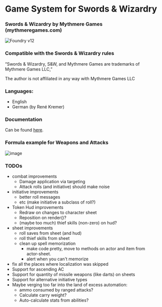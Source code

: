 # Game System for Swords & Wizardry 
### Swords & Wizardry by Mythmere Games (mythmeregames.com)
![Foundry v12](https://img.shields.io/badge/foundry-v12-green)

### Compatible with the Swords & Wizardry rules

“Swords & Wizardry, S&W, and Mythmere Games are trademarks of Mythmere Games LLC,”

The author is not affiliated in any way with Mythmere Games LLC

### Languages: 

 - English
 - German (by René Kremer)
 
### Documentation
Can be found [here](documentation.md).

### Formula example for Weapons and Attacks
![image](https://github.com/tomski80/swords-wizardry/assets/26262858/a6f5727b-ae8c-4ce8-8039-d2f9d2e46eae)

### TODOs

- combat improvements
  - Damage application via targeting
  - Attack rolls (and initiative) should make noise
- initiative improvements
  - better roll messages
  - etc (make initiative a subclass of roll?)
- Token Hud improvements
  - Redraw on changes to character sheet
  - Reposition on render()?
  - (maybe too much) thief skills (non-zero) on hud?
- sheet improvements
  - roll saves from sheet (and hud)
  - roll thief skills from sheet 
  - clean up spell memorization
    - make code pretty, move to methods on actor and item from actor-sheet.
    - alert when you can't memorize
- fix all the places where localization was skipped
- Support for ascending AC
- Support for quantity of missile weapons (like darts) on sheets
- Support for alternative initiative types
- Maybe verging too far into the land of excess automation:
  - ammo consumed by ranged attacks?
  - Calculate carry weight?
  - Auto-calculate stats from abilities?
